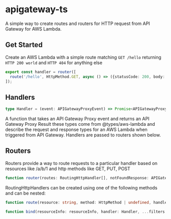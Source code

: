 # apigateway-ts

A simple way to create routes and routers for HTTP request from API Gateway for AWS Lambda.

## Get Started

Create an AWS Lambda with a simple route matching `GET /hello` returning `HTTP 200 world` and `HTTP 404` for anything else

```typescript
export const handler = router([
  route('/hello', HttpMethod.GET, async () => ({statusCode: 200, body: 'world'}))
]);
```

## Handlers

```typescript
type Handler = (event: APIGatewayProxyEvent) => Promise<APIGatewayProxyResult>
```

A function that takes an API Gateway Proxy event and returns an API Gateway Proxy Result these types come from @types/aws-lambda and describe the request and response types for an AWS Lambda when triggered from API Gateway.
Handlers are passed to routers shown below.
## Routers
Routers provide a way to route requests to a particular handler based on resources like /a/b/1 and http methods like GET, PUT, POST

```typescript
function router(routes: RoutingHttpHandler[], notFoundResponse: APIGatewayProxyResult = { statusCode: 404, body: '' }): Handler
```

RoutingHttpHandlers can be created using one of the following methods and can be nested:

```typescript
function route(resource: string, method: HttpMethod | undefined, handler: Handler, filter?: Filter): RoutingHttpHandler {
```

```typescript
function bind(resourceInfo: resourceInfo, handler: Handler, ...filters: Filter[]): RoutingHttpHandler {
```
